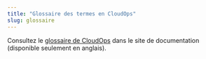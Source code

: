 ```yaml
---
title: "Glossaire des termes en CloudOps"
slug: glossaire
---
```



Consultez le [glossaire de CloudOps](https://docs.cloudops.com/#/quickstart/glossary) dans le site de documentation (disponible seulement en anglais).